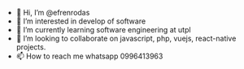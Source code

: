 - 👋 Hi, I’m @efrenrodas
- 👀 I’m interested in develop of software
- 🌱 I’m currently learning software engineering at utpl
- 💞️ I’m looking to collaborate on javascript, php, vuejs, react-native projects.
- 📫 How to reach me whatsapp 0996413963

<!---
efrenrodas/efrenrodas is a ✨ special ✨ repository because its `README.md` (this file) appears on your GitHub profile.
You can click the Preview link to take a look at your changes.
--->
